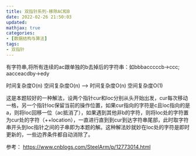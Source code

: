 ```yaml
---
title: 双指针系列-移除AC和B
date: 2022-02-26 21:50:03
updated:
mathjax: true
categories:
- [数据结构与算法]
tags: 
- 双指针
---
```


有字符串,将所有连续的ac跟单独的b去掉后的字符串：如bbbacccccb->ccc; aacceacdby->edy

时间复杂度O(n) 空间复杂度O(n) --> 时间复杂度O(n) 空间复杂度O(1)

这是本题较好的一种解法，设两个指针cur和loc分别从头开始出发，cur每次移动一格，另一个指针loc保留当前的操作位置，如果cur指向的字符是c且loc指向的是a，则将loc回移一位（ac抵消了），如果遇到其他非b的字符，则将loc处的字符置为cur处的字符（++location），一直进行直到到cur到达字符串尾部，此时取字符串开头到loc指针之间的子串即为本题的解。这种解法妙就妙在loc处的字符是即时更新的，一些边界条件都自动消除了。

参考：
https://www.cnblogs.com/SteelArm/p/12773014.html